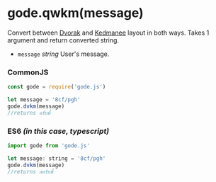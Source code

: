 # gode.qwkm(message)

Convert between [Dvorak](https://en.wikipedia.org/wiki/Dvorak_keyboard_layout) and [Kedmanee](https://en.wikipedia.org/wiki/Thai_Kedmanee_keyboard_layout) layout in both ways. Takes 1 argument and return converted string.

* `message` *string* User's message.

### CommonJS

```js
const gode = require('gode.js')

let message = '8cf/pgh'
gode.dvkm(message)
//returns ครับพี่
```

### ES6 *(in this case, typescript)*

```js
import gode from 'gode.js'

let message: string = '8cf/pgh'
gode.dvkm(message)
//returns สครับพี่
```